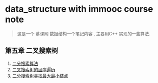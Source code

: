 # data_structure with immooc course  note 
> 这是一个 慕课网 数据结构一个笔记内容 , 主要用C++ 实现的一些算法. 




## 第五章 二叉搜索树
1. [二分搜索算法](./05-BST/01-BinarySearch/README.md)
6. [二叉搜索树的层序遍历](./05-BST/06-Binary-Search-Tree-Level-Traverse/README.md) 
7. [二分搜索树寻找最大最小结点](./05-BST/07-Binary-Search-Tree-Min-Max/README.md)
